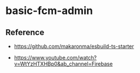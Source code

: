 # basic-fcm-admin

## Reference

* <https://github.com/makaronma/esbuild-ts-starter>

* <https://www.youtube.com/watch?v=WtYzHTXHBp0&ab_channel=Firebase>
